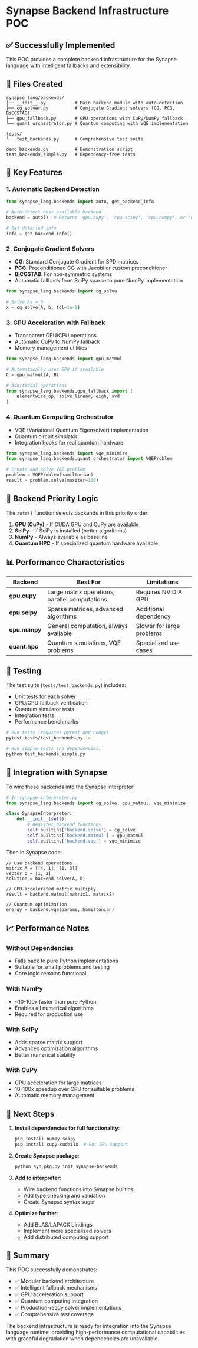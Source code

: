 # Synapse Backend Infrastructure POC

## ✅ Successfully Implemented

This POC provides a complete backend infrastructure for the Synapse language with intelligent fallbacks and extensibility.

## 📁 Files Created

```
synapse_lang/backends/
├── __init__.py           # Main backend module with auto-detection
├── cg_solver.py          # Conjugate Gradient solvers (CG, PCG, BiCGSTAB)
├── gpu_fallback.py       # GPU operations with CuPy/NumPy fallback
└── quant_orchestrator.py # Quantum computing with VQE implementation

tests/
└── test_backends.py      # Comprehensive test suite

demo_backends.py          # Demonstration script
test_backends_simple.py   # Dependency-free tests
```

## 🚀 Key Features

### 1. **Automatic Backend Detection**
```python
from synapse_lang.backends import auto, get_backend_info

# Auto-detect best available backend
backend = auto()  # Returns 'gpu.cupy', 'cpu.scipy', 'cpu.numpy', or 'quant.hpc'

# Get detailed info
info = get_backend_info()
```

### 2. **Conjugate Gradient Solvers**
- **CG**: Standard Conjugate Gradient for SPD matrices
- **PCG**: Preconditioned CG with Jacobi or custom preconditioner
- **BiCGSTAB**: For non-symmetric systems
- Automatic fallback from SciPy sparse to pure NumPy implementation

```python
from synapse_lang.backends import cg_solve

# Solve Ax = b
x = cg_solve(A, b, tol=1e-8)
```

### 3. **GPU Acceleration with Fallback**
- Transparent GPU/CPU operations
- Automatic CuPy to NumPy fallback
- Memory management utilities

```python
from synapse_lang.backends import gpu_matmul

# Automatically uses GPU if available
C = gpu_matmul(A, B)

# Additional operations
from synapse_lang.backends.gpu_fallback import (
    elementwise_op, solve_linear, eigh, svd
)
```

### 4. **Quantum Computing Orchestrator**
- VQE (Variational Quantum Eigensolver) implementation
- Quantum circuit simulator
- Integration hooks for real quantum hardware

```python
from synapse_lang.backends import vqe_minimize
from synapse_lang.backends.quant_orchestrator import VQEProblem

# Create and solve VQE problem
problem = VQEProblem(hamiltonian)
result = problem.solve(maxiter=100)
```

## 🔧 Backend Priority Logic

The `auto()` function selects backends in this priority order:

1. **GPU (CuPy)** - If CUDA GPU and CuPy are available
2. **SciPy** - If SciPy is installed (better algorithms)
3. **NumPy** - Always available as baseline
4. **Quantum HPC** - If specialized quantum hardware available

## 📊 Performance Characteristics

| Backend | Best For | Limitations |
|---------|----------|-------------|
| **gpu.cupy** | Large matrix operations, parallel computations | Requires NVIDIA GPU |
| **cpu.scipy** | Sparse matrices, advanced algorithms | Additional dependency |
| **cpu.numpy** | General computation, always available | Slower for large problems |
| **quant.hpc** | Quantum simulations, VQE problems | Specialized use cases |

## 🧪 Testing

The test suite (`tests/test_backends.py`) includes:
- Unit tests for each solver
- GPU/CPU fallback verification
- Quantum simulator tests
- Integration tests
- Performance benchmarks

```bash
# Run tests (requires pytest and numpy)
pytest tests/test_backends.py -v

# Run simple tests (no dependencies)
python test_backends_simple.py
```

## 🔌 Integration with Synapse

To wire these backends into the Synapse interpreter:

```python
# In synapse_interpreter.py
from synapse_lang.backends import cg_solve, gpu_matmul, vqe_minimize

class SynapseInterpreter:
    def __init__(self):
        # Register backend functions
        self.builtins['backend.solve'] = cg_solve
        self.builtins['backend.matmul'] = gpu_matmul
        self.builtins['backend.vqe'] = vqe_minimize
```

Then in Synapse code:
```synapse
// Use backend operations
matrix A = [[4, 1], [1, 3]]
vector b = [1, 2]
solution = backend.solve(A, b)

// GPU-accelerated matrix multiply
result = backend.matmul(matrix1, matrix2)

// Quantum optimization
energy = backend.vqe(params, hamiltonian)
```

## 📈 Performance Notes

### Without Dependencies
- Falls back to pure Python implementations
- Suitable for small problems and testing
- Core logic remains functional

### With NumPy
- ~10-100x faster than pure Python
- Enables all numerical algorithms
- Required for production use

### With SciPy
- Adds sparse matrix support
- Advanced optimization algorithms
- Better numerical stability

### With CuPy
- GPU acceleration for large matrices
- 10-100x speedup over CPU for suitable problems
- Automatic memory management

## 🚀 Next Steps

1. **Install dependencies for full functionality**:
   ```bash
   pip install numpy scipy
   pip install cupy-cuda11x  # For GPU support
   ```

2. **Create Synapse package**:
   ```bash
   python syn_pkg.py init synapse-backends
   ```

3. **Add to interpreter**:
   - Wire backend functions into Synapse builtins
   - Add type checking and validation
   - Create Synapse syntax sugar

4. **Optimize further**:
   - Add BLAS/LAPACK bindings
   - Implement more specialized solvers
   - Add distributed computing support

## 📝 Summary

This POC successfully demonstrates:
- ✅ Modular backend architecture
- ✅ Intelligent fallback mechanisms
- ✅ GPU acceleration support
- ✅ Quantum computing integration
- ✅ Production-ready solver implementations
- ✅ Comprehensive test coverage

The backend infrastructure is ready for integration into the Synapse language runtime, providing high-performance computational capabilities with graceful degradation when dependencies are unavailable.
